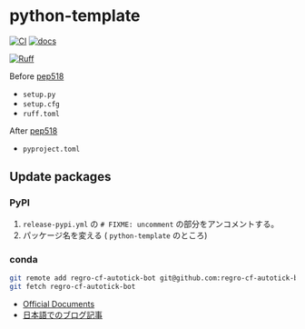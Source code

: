 # python-template

[![CI](https://github.com/yu9824/python-template/actions/workflows/CI.yml/badge.svg)](https://github.com/yu9824/python-template/actions/workflows/CI.yml)
[![docs](https://github.com/yu9824/python-template/actions/workflows/docs.yml/badge.svg)](https://github.com/yu9824/python-template/actions/workflows/docs.yml)

[![Ruff](https://img.shields.io/endpoint?url=https://raw.githubusercontent.com/astral-sh/ruff/main/assets/badge/v2.json)](https://github.com/astral-sh/ruff)

<!--
[![python_badge](https://img.shields.io/pypi/pyversions/python-template)](https://pypi.org/project/python-template/)
[![license_badge](https://img.shields.io/pypi/l/python-template)](https://pypi.org/project/python-template/)
[![PyPI version](https://badge.fury.io/py/python-template.svg)](https://pypi.org/project/python-template/)
[![Downloads](https://static.pepy.tech/badge/python-template)](https://pepy.tech/project/python-template)

[![Conda Version](https://img.shields.io/conda/vn/conda-forge/python-template.svg)](https://anaconda.org/conda-forge/python-template)
[![Conda Platforms](https://img.shields.io/conda/pn/conda-forge/python-template.svg)](https://anaconda.org/conda-forge/python-template)
-->

Before [pep518](https://peps.python.org/pep-0518/)
- `setup.py`
- `setup.cfg`
- `ruff.toml`

After [pep518](https://peps.python.org/pep-0518/)
- `pyproject.toml`

## Update packages

### PyPI

1. `release-pypi.yml` の `# FIXME: uncomment` の部分をアンコメントする。
2. パッケージ名を変える ( `python-template` のところ)

### conda

```bash
git remote add regro-cf-autotick-bot git@github.com:regro-cf-autotick-bot/python-template-feedstock.git
git fetch regro-cf-autotick-bot

```

- [Official Documents](https://conda-forge.org/docs/maintainer/updating_pkgs/)
- [日本語でのブログ記事](https://zenn.dev/pejpo/articles/9f767fa1bf031e)
